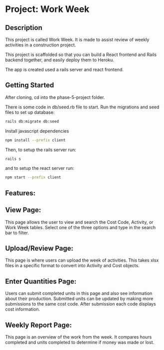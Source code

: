 # Project: Work Week

## Description

This project is called Work Week. It is made to assist review of weekly activities in a construction project. 

This project is scaffolded so that you can build a React frontend and Rails
backend together, and easily deploy them to Heroku.

The app is created used a rails server and react frontend. 

## Getting Started

After cloning, cd into the phase-5-project folder. 

There is some code in db/seed.rb file to start. Run the migrations and seed files to set up database:

```bash
rails db:migrate db:seed
```

Install javascript dependencies

```bash
npm install --prefix client
```
Then, to setup the rails server run:

```bash
rails s
```
and to setup the react server run:

```bash
npm start --prefix client
```

## Features:


## View Page:

This page allows the user to view and search the Cost Code, Activity, or Work Week tables. Select one of the three options and type in the search bar to filter.


## Upload/Review Page:

This page is where users can upload the week of activities. This takes xlsx files in a specific format to convert into Activity and Cost objects.

## Enter Quantities Page:

Users can submit completed units in this page and also see information about their production. Submitted units can be updated by making more submissions to the same cost code. After submission each code displays cost information.

## Weekly Report Page:

This page is an overview of the work from the week. It compares hours completed and units completed to determine if money was made or lost.
